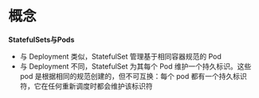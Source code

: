 # 概念

**StatefulSets与Pods**

- 与 Deployment 类似，StatefulSet 管理基于相同容器规范的 Pod
- 与 Deployment 不同，StatefulSet 为其每个 Pod 维护一个持久标识。这些 pod 是根据相同的规范创建的，但不可互换：每个 pod 都有一个持久标识符，它在任何重新调度时都会维护该标识符